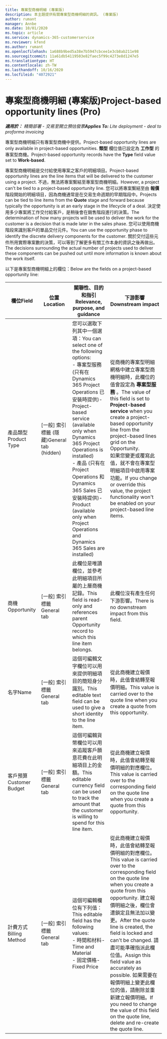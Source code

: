 ```yaml
---
title: 專案型商機明細 (專案版)
description: 本主題提供有關專案型商機明細的資訊。 (專業版)
author: rumant
manager: Annbe
ms.date: 10/01/2020
ms.topic: article
ms.service: dynamics-365-customerservice
ms.reviewer: kfend
ms.author: rumant
ms.openlocfilehash: 1a688b9bed5a38e7b5947cbcee1e3cb8ab211e98
ms.sourcegitcommit: 11a61db54119503e82faec5f99c4273e8d1247e5
ms.translationtype: HT
ms.contentlocale: zh-TW
ms.lasthandoff: 10/16/2020
ms.locfileid: "4072921"
---
```

# <a name="project-based-opportunity-lines-pro"></a><span data-ttu-id="e548a-104">專案型商機明細 (專案版)</span><span class="sxs-lookup"><span data-stu-id="e548a-104">Project-based opportunity lines (Pro)</span></span>

<span data-ttu-id="e548a-105">_**適用於：** 精簡部署 - 交易至開立預估發票_</span><span class="sxs-lookup"><span data-stu-id="e548a-105">_**Applies To:** Lite deployment - deal to proforma invoicing_</span></span>

<span data-ttu-id="e548a-106">專案型商機明細只有專案型商機中提供。</span><span class="sxs-lookup"><span data-stu-id="e548a-106">Project-based opportunity lines are only available in project-based opportunities.</span></span> <span data-ttu-id="e548a-107">**類型** 欄位值已設定為 **工作型** 的專案型商機。</span><span class="sxs-lookup"><span data-stu-id="e548a-107">Project-based opportunity records have the **Type** field value set to **Work-based**.</span></span>

<span data-ttu-id="e548a-108">專案型商機明細是交付給使用專案之客戶的明細項目。</span><span class="sxs-lookup"><span data-stu-id="e548a-108">Project-based opportunity lines are the line items that will be delivered to the customer using a project.</span></span> <span data-ttu-id="e548a-109">不過，無法將專案繫結至專案型商機明細。</span><span class="sxs-lookup"><span data-stu-id="e548a-109">However, a project can't be tied to a project-based opportunity line.</span></span> <span data-ttu-id="e548a-110">您可以將專案繫結至由 **報價** 階段開始的明細項目，因為商機通常是在交易生命週期的早期階段中。</span><span class="sxs-lookup"><span data-stu-id="e548a-110">Projects can be tied to line items from the **Quote** stage and forward because typically the opportunity is at an early stage in the lifecycle of a deal.</span></span> <span data-ttu-id="e548a-111">決定使用多少專案將工作交付給客戶，是稍後會在銷售階段進行的決策。</span><span class="sxs-lookup"><span data-stu-id="e548a-111">The determination of how many projects will be used to deliver the work for the customer is a decision that is made later in the sales phase.</span></span> <span data-ttu-id="e548a-112">您可以使用商機階段來識別客戶的單品交付元件。</span><span class="sxs-lookup"><span data-stu-id="e548a-112">You can use the opportunity phase to identify the discrete delivery components for the customer.</span></span> <span data-ttu-id="e548a-113">關於交付這些元件所用實際專案數的決策，可以等到了解更多有關工作本身的資訊之後再做出。</span><span class="sxs-lookup"><span data-stu-id="e548a-113">The decisions surrounding the actual number of projects used to deliver these components can be pushed out until more information is known about the work itself.</span></span>

<span data-ttu-id="e548a-114">以下是專案型商機明細上的欄位：</span><span class="sxs-lookup"><span data-stu-id="e548a-114">Below are the fields on a project-based opportunity line:</span></span>

| <span data-ttu-id="e548a-115">**欄位**</span><span class="sxs-lookup"><span data-stu-id="e548a-115">**Field**</span></span> | <span data-ttu-id="e548a-116">**位置**</span><span class="sxs-lookup"><span data-stu-id="e548a-116">**Location**</span></span> | <span data-ttu-id="e548a-117">**關聯性、目的和指引**</span><span class="sxs-lookup"><span data-stu-id="e548a-117">**Relevance, purpose, and guidance**</span></span> | <span data-ttu-id="e548a-118">**下游影響**</span><span class="sxs-lookup"><span data-stu-id="e548a-118">**Downstream impact**</span></span> |
| --- | --- | --- | --- |
| <span data-ttu-id="e548a-119">產品類型</span><span class="sxs-lookup"><span data-stu-id="e548a-119">Product Type</span></span> | <span data-ttu-id="e548a-120">[一般] 索引標籤 (隱藏)</span><span class="sxs-lookup"><span data-stu-id="e548a-120">General tab (hidden)</span></span> | <span data-ttu-id="e548a-121">您可以選取下列其中一個選項：</span><span class="sxs-lookup"><span data-stu-id="e548a-121">You can select one of the following options:</span></span></br><span data-ttu-id="e548a-122">- 專案型服務 (只有在 Dynamics 365 Project Operations 已安裝時提供)</span><span class="sxs-lookup"><span data-stu-id="e548a-122">- Project-based service (available only when Dynamics 365 Project Operations is installed)</span></span></br><span data-ttu-id="e548a-123">- 產品 (只有在 Project Operations 和 Dynamics 365 Sales 已安裝時提供)</span><span class="sxs-lookup"><span data-stu-id="e548a-123">- Product (available only when Project Operations and Dynamics 365 Sales are installed)</span></span> | <span data-ttu-id="e548a-124">從商機的專案型明細網格中建立專案型商機明細時，此欄位的值會設定為 **專案型服務** 。</span><span class="sxs-lookup"><span data-stu-id="e548a-124">The value of this field is set to **Project-based service** when you create a project-based opportunity line from the project-based lines grid on the Opportunity.</span></span> <br> <span data-ttu-id="e548a-125">如果您變更或覆寫此值，就不會在專案型明細項目中啟用專案功能。</span><span class="sxs-lookup"><span data-stu-id="e548a-125">If you change or override this value, the project functionality won't be enabled on your project-based line items.</span></span> |
| <span data-ttu-id="e548a-126">商機​​</span><span class="sxs-lookup"><span data-stu-id="e548a-126">Opportunity</span></span> | <span data-ttu-id="e548a-127">[一般] 索引標籤</span><span class="sxs-lookup"><span data-stu-id="e548a-127">General tab</span></span> | <span data-ttu-id="e548a-128">此欄位是唯讀欄位，並參考此明細項目所屬的上層商機記錄。</span><span class="sxs-lookup"><span data-stu-id="e548a-128">This field is read-only and references parent Opportunity record to which this line item belongs.</span></span> | <span data-ttu-id="e548a-129">此欄位沒有產生任何下游影響。</span><span class="sxs-lookup"><span data-stu-id="e548a-129">There is no downstream impact from this field.</span></span> |
| <span data-ttu-id="e548a-130">名字</span><span class="sxs-lookup"><span data-stu-id="e548a-130">Name</span></span> | <span data-ttu-id="e548a-131">[一般] 索引標籤</span><span class="sxs-lookup"><span data-stu-id="e548a-131">General tab</span></span> | <span data-ttu-id="e548a-132">這個可編輯文字欄位可以用來提供明細項目的簡短身分識別。</span><span class="sxs-lookup"><span data-stu-id="e548a-132">This editable text field can be used to give a short identity to the line item.</span></span> | <span data-ttu-id="e548a-133">從此商機建立報價時，此值會結轉至報價明細。</span><span class="sxs-lookup"><span data-stu-id="e548a-133">This value is carried over to the quote line when you create a quote from this opportunity.</span></span> |
| <span data-ttu-id="e548a-134">客戶預算</span><span class="sxs-lookup"><span data-stu-id="e548a-134">Customer Budget</span></span> | <span data-ttu-id="e548a-135">[一般] 索引標籤</span><span class="sxs-lookup"><span data-stu-id="e548a-135">General tab</span></span> | <span data-ttu-id="e548a-136">這個可編輯貨幣欄位可以用來追蹤客戶願意花費在此明細項目上的金額。</span><span class="sxs-lookup"><span data-stu-id="e548a-136">This editable currency field can be used to track the amount that the customer is willing to spend for this line item.</span></span> | <span data-ttu-id="e548a-137">從此商機建立報價時，此值會結轉至報價明細的對應欄位。</span><span class="sxs-lookup"><span data-stu-id="e548a-137">This value is carried over to the corresponding field on the quote line when you create a quote from this opportunity.</span></span> |
| <span data-ttu-id="e548a-138">計費方式</span><span class="sxs-lookup"><span data-stu-id="e548a-138">Billing Method</span></span> | <span data-ttu-id="e548a-139">[一般] 索引標籤</span><span class="sxs-lookup"><span data-stu-id="e548a-139">General tab</span></span> | <span data-ttu-id="e548a-140">這個可編輯欄位有下列值：</span><span class="sxs-lookup"><span data-stu-id="e548a-140">This editable field has the following values:</span></span></br><span data-ttu-id="e548a-141">- 時間和材料</span><span class="sxs-lookup"><span data-stu-id="e548a-141">- Time and Material</span></span></br><span data-ttu-id="e548a-142">- 固定價格</span><span class="sxs-lookup"><span data-stu-id="e548a-142">- Fixed Price</span></span> | <span data-ttu-id="e548a-143">從此商機建立報價時，此值會結轉至報價明細的對應欄位。</span><span class="sxs-lookup"><span data-stu-id="e548a-143">This value is carried over to the corresponding field on the quote line when you create a quote from this opportunity.</span></span> <span data-ttu-id="e548a-144">建立報價明細之後，欄位會遭鎖定且無法加以變更。</span><span class="sxs-lookup"><span data-stu-id="e548a-144">After the quote line is created, the field is locked and can't be changed.</span></span> <span data-ttu-id="e548a-145">請盡可能準確指派此欄位值。</span><span class="sxs-lookup"><span data-stu-id="e548a-145">Assign this field value as accurately as possible.</span></span> <span data-ttu-id="e548a-146">如果需要在報價明細上變更此欄位的值，請刪除並重新建立報價明細。</span><span class="sxs-lookup"><span data-stu-id="e548a-146">If you need to change the value of this field on the quote line, delete and re-create the quote line.</span></span> |
